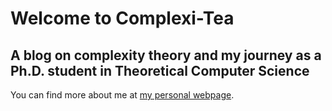 # Welcome to Complexi-Tea
## A blog on complexity theory and my journey as a Ph.D. student in Theoretical Computer Science

You can find more about me at [my personal webpage](https://cs.rochester.edu/u/mchavrim).
